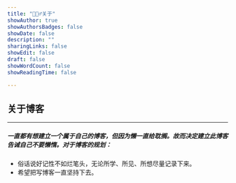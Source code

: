 ```yaml
---
title: "🙋🏻‍♂️关于"
showAuthor: true
showAuthorsBadges: false
showDate: false
description: ""
sharingLinks: false
showEdit: false
draft: false
showWordCount: false
showReadingTime: false

---
```





## 关于博客
---
##### 一直都有想建立一个属于自己的博客，但因为懒一直给耽搁。故而决定建立此博客告诫自己不要懒惰。对于博客的规划：
- 俗话说好记性不如烂笔头，无论所学、所见、所想尽量记录下来。
- 希望把写博客一直坚持下去。


